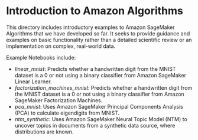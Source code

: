 # Introduction to Amazon Algorithms

This directory includes introductory examples to Amazon SageMaker Algorithms that we have developed so far.  It seeks to provide guidance and examples on basic functionality rather than a detailed scientific review or an implementation on complex, real-world data.

Example Notebooks include:
- *linear_mnist*: Predicts whether a handwritten digit from the MNIST dataset is a 0 or not using a binary classifier from Amazon SageMaker Linear Learner.
- *factorization_machines_mnist*: Predicts whether a handwritten digit from the MNIST dataset is a 0 or not using a binary classifier from Amazon SageMaker Factorization Machines.
- *pca_mnist*: Uses Amazon SageMaker Principal Components Analysis (PCA) to calculate eigendigits from MNIST.
- *ntm_synthetic*: Uses Amazon SageMaker Neural Topic Model (NTM) to uncover topics in documents from a synthetic data source, where distributions are known.
